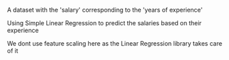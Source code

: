 A dataset with the 'salary' corresponding to the 'years of experience'

Using Simple Linear Regression to predict the salaries based on their experience

We dont use feature scaling here as the Linear Regression library takes care of it
